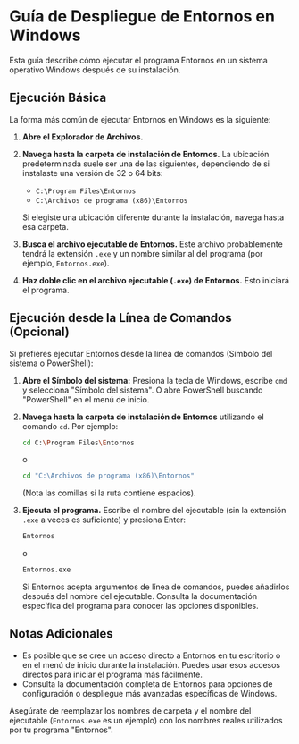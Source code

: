 # Guía de Despliegue de Entornos en Windows

Esta guía describe cómo ejecutar el programa Entornos en un sistema operativo Windows después de su instalación.

## Ejecución Básica

La forma más común de ejecutar Entornos en Windows es la siguiente:

1.  **Abre el Explorador de Archivos.**

2.  **Navega hasta la carpeta de instalación de Entornos.** La ubicación predeterminada suele ser una de las siguientes, dependiendo de si instalaste una versión de 32 o 64 bits:
    * `C:\Program Files\Entornos`
    * `C:\Archivos de programa (x86)\Entornos`

    Si elegiste una ubicación diferente durante la instalación, navega hasta esa carpeta.

3.  **Busca el archivo ejecutable de Entornos.** Este archivo probablemente tendrá la extensión `.exe` y un nombre similar al del programa (por ejemplo, `Entornos.exe`).

4.  **Haz doble clic en el archivo ejecutable (`.exe`) de Entornos.** Esto iniciará el programa.

## Ejecución desde la Línea de Comandos (Opcional)

Si prefieres ejecutar Entornos desde la línea de comandos (Símbolo del sistema o PowerShell):

1.  **Abre el Símbolo del sistema:** Presiona la tecla de Windows, escribe `cmd` y selecciona "Símbolo del sistema". O abre PowerShell buscando "PowerShell" en el menú de inicio.

2.  **Navega hasta la carpeta de instalación de Entornos** utilizando el comando `cd`. Por ejemplo:
    ```bash
    cd C:\Program Files\Entornos
    ```
    o
    ```bash
    cd "C:\Archivos de programa (x86)\Entornos"
    ```
    (Nota las comillas si la ruta contiene espacios).

3.  **Ejecuta el programa.** Escribe el nombre del ejecutable (sin la extensión `.exe` a veces es suficiente) y presiona Enter:
    ```bash
    Entornos
    ```
    o
    ```bash
    Entornos.exe
    ```

    Si Entornos acepta argumentos de línea de comandos, puedes añadirlos después del nombre del ejecutable. Consulta la documentación específica del programa para conocer las opciones disponibles.

## Notas Adicionales

* Es posible que se cree un acceso directo a Entornos en tu escritorio o en el menú de inicio durante la instalación. Puedes usar esos accesos directos para iniciar el programa más fácilmente.
* Consulta la documentación completa de Entornos para opciones de configuración o despliegue más avanzadas específicas de Windows.

Asegúrate de reemplazar los nombres de carpeta y el nombre del ejecutable (`Entornos.exe` es un ejemplo) con los nombres reales utilizados por tu programa "Entornos".
